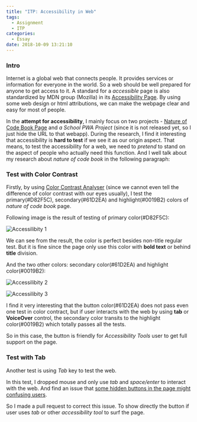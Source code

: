 ```yaml
---
title: "ITP: Accessibility in Web"
tags:
  - Assignment
  - ITP
categories:
  - Essay
date: 2018-10-09 13:21:10
---
```


### Intro

Internet is a global web that connects people. It provides services or information for everyone in the world. So a web should be well prepared for anyone to get access to it. A standard for a *accessible* page is also standardized by MDN group (Mozilla) in its [Accessibility Page](https://developer.mozilla.org/en-US/docs/Web/Accessibility). By using some web design or html attributions, we can make the webpage clear and easy for most of people.

In the **attempt for accessibility**, I mainly focus on two projects - [Nature of Code Book Page](https://natureofcode.com/book/) and *a School PWA Project* (since it is not released yet, so I just hide the URL to that webapp). During the research, I find it interesting that accessibility is **hard to test** if we see it as our origin aspect. That means, to test the accessibility for a web, we need to *pretend* to stand on the aspect of people who actually need this function. And I well talk about my research about *nature of code book* in the following paragraph:

### Test with Color Contrast

Firstly, by using [Color Contrast Analyser](https://www.paciellogroup.com/resources/contrastanalyser/) (since we cannot even tell the difference of color contrast with our eyes usually), I test the primary(#D82F5C), secondary(#61D2EA) and highlight(#0019B2) colors of *nature of code book* page.

Following image is the result of testing of primary color(#D82F5C):

![Accessilibity 1](https://yuuno.cc/images/accessibility-1.png)

We can see from the result, the color is perfect besides non-title regular test. But it is fine since the page only use this color with **bold text** or behind **title** division.

And the two other colors: secondary color(#61D2EA) and highlight color(#0019B2):

![Accessilibity 2](https://yuuno.cc/images/accessibility-2.png)

![Accessilibity 3](https://yuuno.cc/images/accessibility-3.png)

I find it very interesting that the button color(#61D2EA) does not pass even one test in color contract, but if user interacts with the web by using **tab** or **VoiceOver** control, the secondary color transits to the highlight color(#0019B2) which totally passes all the tests.

So in this case, the button is friendly for *Accessibility Tools* user to get full support on the page.

### Test with Tab

Another test is using *Tab* key to test the web.

In this test, I dropped mouse and only use *tab* and *space/enter* to interact with the web. And find an issue that [some hidden buttons in the page might confusing users](https://github.com/shiffman/natureofcode.com/pull/30).

So I made a pull request to correct this issue. To show directly the button if user uses *tab* or other *accessibility tool* to surf the page.
